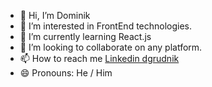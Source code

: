 - 👋 Hi, I’m Dominik
- 👀 I’m interested in FrontEnd technologies.
- 🌱 I’m currently learning React.js
- 💞️ I’m looking to collaborate on any platform.
- 📫 How to reach me [Linkedin dgrudnik](https://www.linkedin.com/in/dominik-grudnik-426759212/)
- 😄 Pronouns: He / Him
<!---
MagnetronASTRO/MagnetronASTRO is a ✨ special ✨ repository because its `README.md` (this file) appears on your GitHub profile.
You can click the Preview link to take a look at your changes.
--->
